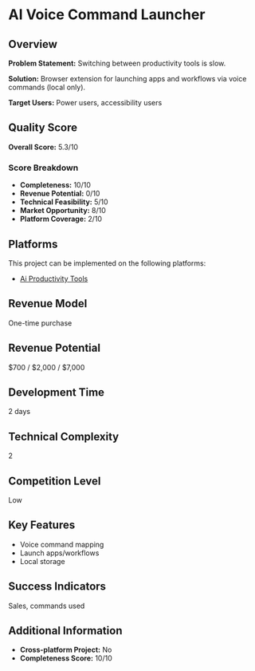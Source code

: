 # AI Voice Command Launcher

## Overview
**Problem Statement:** Switching between productivity tools is slow.

**Solution:** Browser extension for launching apps and workflows via voice commands (local only).

**Target Users:** Power users, accessibility users

## Quality Score
**Overall Score:** 5.3/10

### Score Breakdown
- **Completeness:** 10/10
- **Revenue Potential:** 0/10
- **Technical Feasibility:** 5/10
- **Market Opportunity:** 8/10
- **Platform Coverage:** 2/10

## Platforms
This project can be implemented on the following platforms:
- [Ai Productivity Tools](./platforms/ai-productivity-tools/)

## Revenue Model
One-time purchase

## Revenue Potential
$700 / $2,000 / $7,000

## Development Time
2 days

## Technical Complexity
2

## Competition Level
Low

## Key Features
- Voice command mapping
- Launch apps/workflows
- Local storage

## Success Indicators
Sales, commands used

## Additional Information
- **Cross-platform Project:** No
- **Completeness Score:** 10/10
